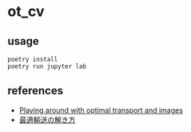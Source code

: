 # ot_cv

## usage
```
poetry install
poetry run jupyter lab
```

## references
- [Playing around with optimal transport and images](https://www.kernel-operations.io/geomloss/_auto_examples/optimal_transport/plot_optimal_transport_color.html)
- [最適輸送の解き方](https://www.slideshare.net/joisino/ss-249394573)
